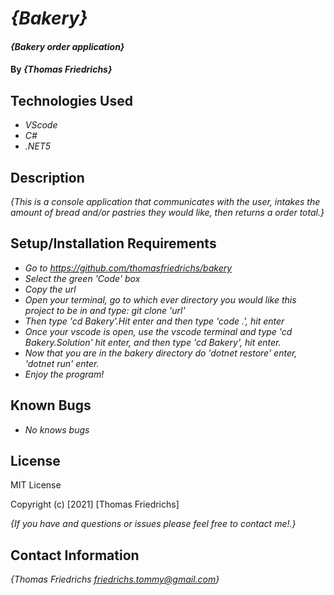 # _{Bakery}_

#### _{Bakery order application}_

#### By _**{Thomas Friedrichs}**_

## Technologies Used

* _VScode_
* _C#_
* _.NET5_

## Description

_{This is a console application that communicates with the user, intakes the amount of bread and/or pastries they would like, then returns a order total.}_

## Setup/Installation Requirements

* _Go to https://github.com/thomasfriedrichs/bakery_
* _Select the green 'Code' box_
* _Copy the url_
* _Open your terminal, go to which ever directory you would like this project to be in and type: git clone 'url'_
* _Then type 'cd Bakery'.Hit enter and then type 'code .', hit enter_
* _Once your vscode is open, use the vscode terminal and type 'cd Bakery.Solution' hit enter, and then type 'cd Bakery', hit enter._
* _Now that you are in the bakery directory do 'dotnet restore' enter, 'dotnet run' enter._
* _Enjoy the program!_

## Known Bugs

* _No knows bugs_

## License

MIT License

Copyright (c) [2021] [Thomas Friedrichs]

_{If you have and questions or issues please feel free to contact me!.}_

## Contact Information

_{Thomas Friedrichs friedrichs.tommy@gmail.com}_